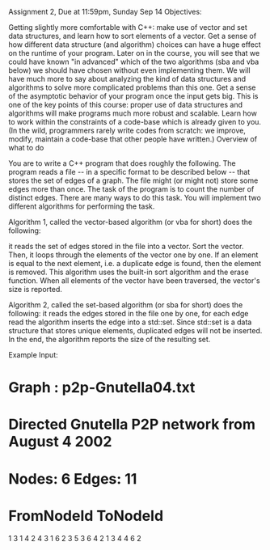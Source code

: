 Assignment 2, Due at 11:59pm, Sunday Sep 14
Objectives:

Getting slightly more comfortable with C++: make use of vector and set data structures, and learn how to sort elements of a vector.
Get a sense of how different data structure (and algorithm) choices can have a huge effect on the runtime of your program. Later on in the course, you will see that we could have known "in advanced" which of the two algorithms (sba and vba below) we should have chosen without even implementing them. We will have much more to say about analyzing the kind of data structures and algorithms to solve more complicated problems than this one.
Get a sense of the asymptotic behavior of your program once the input gets big. This is one of the key points of this course: proper use of data structures and algorithms will make programs much more robust and scalable.
Learn how to work within the constraints of a code-base which is already given to you. (In the wild, programmers rarely write codes from scratch: we improve, modify, maintain a code-base that other people have written.)
Overview of what to do

You are to write a C++ program that does roughly the following. The program reads a file -- in a specific format to be described below -- that stores the set of edges of a graph. The file might (or might not) store some edges more than once. The task of the program is to count the number of distinct edges. There are many ways to do this task. You will implement two different algorithms for performing the task.

Algorithm 1, called the vector-based algorithm (or vba for short) does the following:

it reads the set of edges stored in the file into a vector.
Sort the vector.
Then, it loops through the elements of the vector one by one. If an element is equal to the next element, i.e. a duplicate edge is found, then the element is removed.
This algorithm uses the built-in sort algorithm and the erase function. When all elements of the vector have been traversed, the vector's size is reported.

Algorithm 2, called the set-based algorithm (or sba for short) does the following: it reads the edges stored in the file one by one, for each edge read the algorithm inserts the edge into a std::set. Since std::set is a data structure that stores unique elements, duplicated edges will not be inserted. In the end, the algorithm reports the size of the resulting set.

Example Input:

# Graph : p2p-Gnutella04.txt 
# Directed Gnutella P2P network from August 4 2002
# Nodes: 6 Edges: 11
# FromNodeId    ToNodeId
1   3
1   4
2   4
3   1
6   2
3   5
3   6
4   2
1   3
4   4
6   2
